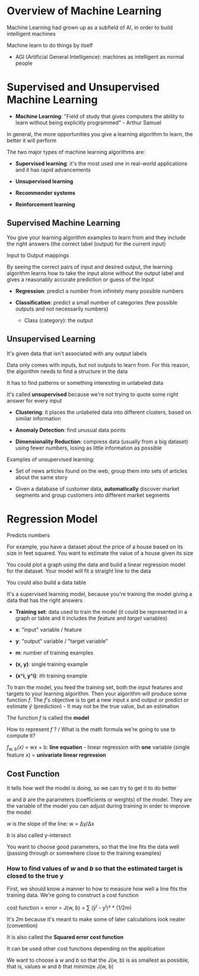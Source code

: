 # Overview of Machine Learning

Machine Learning had grown up as a subfield of AI, in order to build intelligent machines

Machine learn to do things by itself

* AGI (Artificial General Intelligence): machines as intelligent as normal people


# Supervised and Unsupervised Machine Learning

* **Machine Learning**: "Field of study that gives computers the ability to learn without being explicitly programmed" - Arthur Samuel

In general, the more opportunities you give a learning algorithm to learn, the better it will perform

The two major types of machine learning algorithms are:
* **Supervised learning**: it's the most used one in real-world applications and it has rapid advancements

* **Unsupervised learning**

* **Recommender systems**

* **Reinforcement learning**

## Supervised Machine Learning

You give your learning algorithm examples to learn from and they include the right answers (the correct label (output) for the current input)

Input to Output mappings

By seeing the correct pairs of input and desired output, the learning algorithm learns how to take the input alone without the output label and gives a reasonably accurate prediction or guess of the input

* **Regression**: predict a number from infinitely many possible numbers

* **Classification**: predict a small number of categories (few possible outputs and not necessarily numbers)

    * Class (category): the output

## Unsupervised Learning

It's given data that isn't associated with any output labels

Data only comes with inputs, but not outputs to learn from. For this reason, the algorithm needs to find a structure in the data

It has to find patterns or something interesting in unlabeled data

It's called **unsupervised** because we're not trying to quote some right answer for every input

* **Clustering**: it places the unlabeled data into different clusters, based on similar information

* **Anomaly Detection**: find unusual data points

* **Dimensionality Reduction**: compress data (usually from a big dataset) using fewer numbers, losing as little information as possible

Examples of unsupervised learning:
* Set of news articles found on the web, group them into sets of articles about the same story

* Given a database of customer data, **automatically** discover market segments and group customers into different market segments


# Regression Model

Predicts numbers

For example, you have a dataset about the price of a house based on its size in feet squared. You want to estimate the value of a house given its size

You could plot a graph using the data and build a linear regression model for the dataset. Your model will fit a straight line to the data

You could also build a data table

It's a supervised learning model, because you're training the model giving a data that has the right answers

* **Training set**: data used to train the model (it could be represented in a graph or table and it includes the *feature* and *target* variables)

* **x**: "input" variable / feature
* **y**: "output" variable / "target variable"
* **m**: number of training examples
* **(x, y)**: single training example
* **(x^i, y^i)**: ith training example

To train the model, you feed the training set, both the input features and targets to your learning algorithm. Then your algorithm will produce some function *f*. The *f*'s objective is to get a new input x and output or predict or estimate *ŷ* (prediction) - It may not be the true value, but an estimation

The function *f* is called the **model**

How to represent *f* ? / What is the math formula we're going to use to compute it?

*f<sub>w, b</sub>(x)* = wx + b: **line equation** - linear regression with **one** variable (single feature x) = **univariate linear regression**

## Cost Function

It tells how well the model is doing, so we can try to get it to do better

*w* and *b* are the parameters (coefficients or weights) of the model. They are the variable of the model you can adjust during training in order to improve the model

*w* is the slope of the line: w = Δy/Δx

*b* is also called y-intersect

You want to choose good parameters, so that the line fits the data well (passing through or somewhere close to the training examples)

### How to find values of *w* and *b* so that the estimated target is closed to the true y

First, we should know a manner to how to measure how well a line fits the training data. We're going to construct a cost function

cost function = error = J(w, b) = ∑ (ŷ<sup>i</sup> - y<sup>i</sup>)² * (1/2m)

It's *2m* because it's meant to make some of later calculations look neater (convention)

It is also called the **Squared error cost function**

It can be used other cost functions depending on the application

We want to choose a *w* and *b* so that the J(w, b) is as smallest as possible, that is, values *w* and *b* that minimize J(w, b)